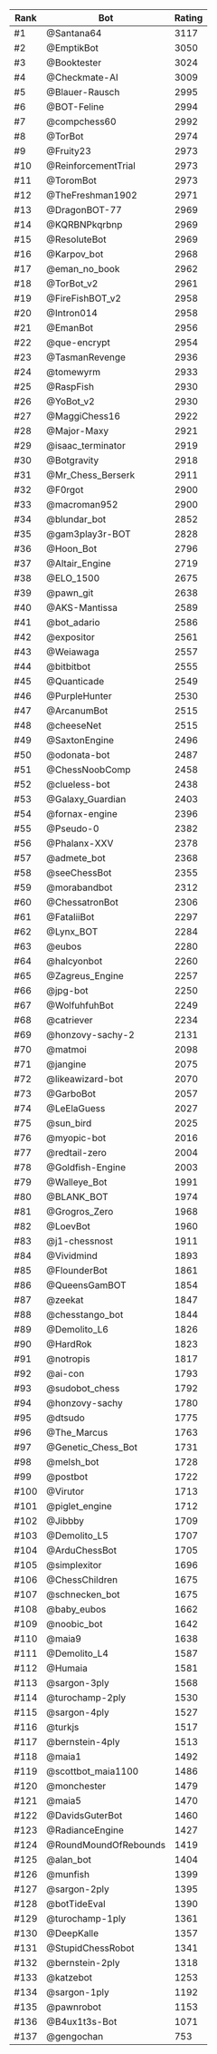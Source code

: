 Rank|Bot|Rating
---|---|---
#1|@Santana64|3117
#2|@EmptikBot|3050
#3|@Booktester|3024
#4|@Checkmate-AI|3009
#5|@Blauer-Rausch|2995
#6|@BOT-Feline|2994
#7|@compchess60|2992
#8|@TorBot|2974
#9|@Fruity23|2973
#10|@ReinforcementTrial|2973
#11|@ToromBot|2973
#12|@TheFreshman1902|2971
#13|@DragonBOT-77|2969
#14|@KQRBNPkqrbnp|2969
#15|@ResoluteBot|2969
#16|@Karpov_bot|2968
#17|@eman_no_book|2962
#18|@TorBot_v2|2961
#19|@FireFishBOT_v2|2958
#20|@Intron014|2958
#21|@EmanBot|2956
#22|@que-encrypt|2954
#23|@TasmanRevenge|2936
#24|@tomewyrm|2933
#25|@RaspFish|2930
#26|@YoBot_v2|2930
#27|@MaggiChess16|2922
#28|@Major-Maxy|2921
#29|@isaac_terminator|2919
#30|@Botgravity|2918
#31|@Mr_Chess_Berserk|2911
#32|@F0rgot|2900
#33|@macroman952|2900
#34|@blundar_bot|2852
#35|@gam3play3r-BOT|2828
#36|@Hoon_Bot|2796
#37|@Altair_Engine|2719
#38|@ELO_1500|2675
#39|@pawn_git|2638
#40|@AKS-Mantissa|2589
#41|@bot_adario|2586
#42|@expositor|2561
#43|@Weiawaga|2557
#44|@bitbitbot|2555
#45|@Quanticade|2549
#46|@PurpleHunter|2530
#47|@ArcanumBot|2515
#48|@cheeseNet|2515
#49|@SaxtonEngine|2496
#50|@odonata-bot|2487
#51|@ChessNoobComp|2458
#52|@clueless-bot|2438
#53|@Galaxy_Guardian|2403
#54|@fornax-engine|2396
#55|@Pseudo-0|2382
#56|@Phalanx-XXV|2378
#57|@admete_bot|2368
#58|@seeChessBot|2355
#59|@morabandbot|2312
#60|@ChessatronBot|2306
#61|@FataliiBot|2297
#62|@Lynx_BOT|2284
#63|@eubos|2280
#64|@halcyonbot|2260
#65|@Zagreus_Engine|2257
#66|@jpg-bot|2250
#67|@WolfuhfuhBot|2249
#68|@catriever|2234
#69|@honzovy-sachy-2|2131
#70|@matmoi|2098
#71|@jangine|2075
#72|@likeawizard-bot|2070
#73|@GarboBot|2057
#74|@LeElaGuess|2027
#75|@sun_bird|2025
#76|@myopic-bot|2016
#77|@redtail-zero|2004
#78|@Goldfish-Engine|2003
#79|@Walleye_Bot|1991
#80|@BLANK_BOT|1974
#81|@Grogros_Zero|1968
#82|@LoevBot|1960
#83|@j1-chessnost|1911
#84|@Vividmind|1893
#85|@FlounderBot|1861
#86|@QueensGamBOT|1854
#87|@zeekat|1847
#88|@chesstango_bot|1844
#89|@Demolito_L6|1826
#90|@HardRok|1823
#91|@notropis|1817
#92|@ai-con|1793
#93|@sudobot_chess|1792
#94|@honzovy-sachy|1780
#95|@dtsudo|1775
#96|@The_Marcus|1763
#97|@Genetic_Chess_Bot|1731
#98|@melsh_bot|1728
#99|@postbot|1722
#100|@Virutor|1713
#101|@piglet_engine|1712
#102|@Jibbby|1709
#103|@Demolito_L5|1707
#104|@ArduChessBot|1705
#105|@simplexitor|1696
#106|@ChessChildren|1675
#107|@schnecken_bot|1675
#108|@baby_eubos|1662
#109|@noobic_bot|1642
#110|@maia9|1638
#111|@Demolito_L4|1587
#112|@Humaia|1581
#113|@sargon-3ply|1568
#114|@turochamp-2ply|1530
#115|@sargon-4ply|1527
#116|@turkjs|1517
#117|@bernstein-4ply|1513
#118|@maia1|1492
#119|@scottbot_maia1100|1486
#120|@monchester|1479
#121|@maia5|1470
#122|@DavidsGuterBot|1460
#123|@RadianceEngine|1427
#124|@RoundMoundOfRebounds|1419
#125|@alan_bot|1404
#126|@munfish|1399
#127|@sargon-2ply|1395
#128|@botTideEval|1390
#129|@turochamp-1ply|1361
#130|@DeepKalle|1357
#131|@StupidChessRobot|1341
#132|@bernstein-2ply|1318
#133|@katzebot|1253
#134|@sargon-1ply|1192
#135|@pawnrobot|1153
#136|@B4ux1t3s-Bot|1071
#137|@gengochan|753
